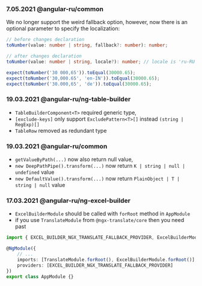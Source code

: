 ### 7.05.2021 @angular-ru/common

We no longer support the weird fallback option, however, now there is an optional parameter to specify the localization:

```ts
// before changes declaration
toNumber(value: number | string, fallback?: number): number;

// after changes declaration
toNumber(value: number | string, locale?): number; // locale is 'ru-RU' by default
```

```ts
expect(toNumber('30 000,65')).toEqual(30000.65);
expect(toNumber('30,000.65', 'en-IN')).toEqual(30000.65);
expect(toNumber('30.000,65', 'de')).toEqual(30000.65);
```

### 19.03.2021 @angular-ru/ng-table-builder

-   `TableBuilderComponent<T>` required generic type,
-   `[exclude-keys]` only support `ExcludePattern<T>[]` instead `(string | RegExp)[]`
-   `TableRow` removed as redundant type

### 19.03.2021 @angular-ru/common

-   `getValueByPath(...)` now also return null value,
-   `new DeepPathPipe().transform(...)` now return `K | string | null | undefined` value
-   `new DefaultValue().transform(...)` now return `PlainObject | T | string | null` value

### 17.03.2021 @angular-ru/ng-excel-builder

-   `ExcelBuilderModule` should be called with `forRoot` method in `AppModule`
-   if you use `TranslateModule` from `@ngx-translate/core` then you need past

```ts
import { EXCEL_BUILDER_NGX_TRANSLATE_FALLBACK_PROVIDER, ExcelBuilderModule } from '@angular-ru/ng-excel-builder';

@NgModule({
    // ...
    imports: [TranslateModule.forRoot(), ExcelBuilderModule.forRoot()],
    providers: [EXCEL_BUILDER_NGX_TRANSLATE_FALLBACK_PROVIDER]
})
export class AppModule {}
```
